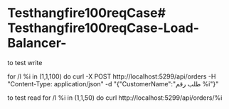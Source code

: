 # Testhangfire100reqCase#   T e s t h a n g f i r e 1 0 0 r e q C a s e - L o a d - B a l a n c e r - 
 
 


to test write 

for /l %i in (1,1,100) do curl -X POST http://localhost:5299/api/orders -H "Content-Type: application/json" -d "{\"CustomerName\":\"طلب رقم %i\"}"



to test read 
for /l %i in (1,1,50) do curl http://localhost:5299/api/orders/%i
